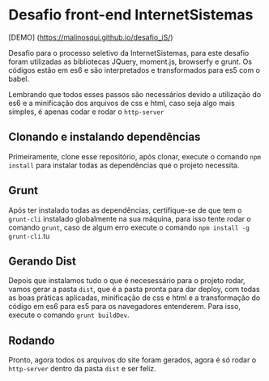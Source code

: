 # Desafio front-end InternetSistemas

[DEMO] (https://malinosqui.github.io/desafio_iS/)

Desafio para o processo seletivo da InternetSistemas, para este desafio foram utilizadas as bibliotecas JQuery, moment.js, browserfy e grunt. Os códigos estão em es6 e são interpretados e transformados para es5 com o babel.

Lembrando que todos esses passos são necessários devido a utilização do es6 e a minificação dos arquivos de css e html, caso seja algo mais simples, é apenas codar e rodar o ```http-server ```


## Clonando e instalando dependências
Primeiramente, clone esse repositório, após clonar, execute o comando ```npm install``` para instalar todas as dependências que o projeto necessita.

## Grunt
Após ter instalado todas as dependências, certifique-se de que tem o ```grunt-cli``` instalado globalmente na sua máquina, para isso tente rodar o comando ```grunt```, caso de algum erro execute o comando ```npm install -g grunt-cli```.tu

## Gerando Dist
Depois que instalamos tudo o que é necesessário para o projeto rodar, vamos gerar a pasta ```dist```, que é a pasta pronta para dar deploy, com todas as boas práticas aplicadas, minificação de css e html e a transformação do código em es6 para es5 para os navegadores entenderem. Para isso, execute o comando ```grunt buildDev```.

## Rodando
Pronto, agora todos os arquivos do site foram gerados, agora é só rodar o ```http-server``` dentro da pasta ```dist``` e ser feliz.


